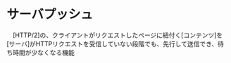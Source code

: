 # サーバプッシュ
　[HTTP/2]の、クライアントがリクエストしたページに紐付く[コンテンツ]を[サーバ]がHTTPリクエストを受信していない段階でも、先行して送信でき、待ち時間が少なくなる機能
